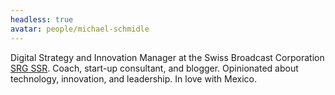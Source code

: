 ```yaml
---
headless: true
avatar: people/michael-schmidle
---
```


Digital Strategy and Innovation Manager at the Swiss Broadcast Corporation [SRG&nbsp;SSR](https://www.srgssr.ch/en/). Coach, start-up consultant, and blogger. Opinionated about technology, innovation, and leadership. In love with Mexico.
